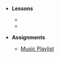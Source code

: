 
- **Lessons**
    - [Stacks & Queues]: https://docs.google.com/presentation/d/1_LBLE3oVDJGSyHZ284QsQHpsZre5qBsSJ0_wzI4St0I/
    - [Arrays & Linked Lists]:https://docs.google.com/presentation/d/13aS2gdzdmcftyC0CQZUYJTflZGUO_jwZe8d03jSe12I/edit?usp=sharing



- **Assignments**
    - [Music Playlist](Lessons/playlist.md)
